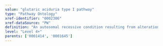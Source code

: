 ```yaml
---
value: "glutaric aciduria type I pathway"
type: "Pathway Ontology"
xref-identifier: "0002306"
xref-dataSource: "PW"
definition: "An autosomal recessive condition resulting from alterations in several metabolic pathways due to defects in the GCDH gene."
level: "Level 4+"
parents: ['0001414', '0001645']
---
```

